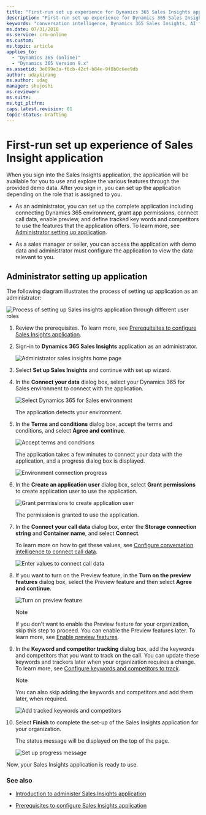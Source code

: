 ```yaml
---
title: "First-run set up experience for Dynamics 365 Sales Insights application | MicrosoftDocs"
description: "First-run set up experience for Dynamics 365 Sales Insights application"
keywords: "conversation intelligence, Dynamics 365 Sales Insights, AI for sales, Sales AI, Sales Insights"
ms.date: 07/31/2018
ms.service: crm-online
ms.custom: 
ms.topic: article
applies_to:
  - "Dynamics 365 (online)"
  - "Dynamics 365 Version 9.x"
ms.assetid: 3e099e3a-f6cb-42cf-b84e-9f8b0c6ee9db
author: udaykirang
ms.author: udag
manager: shujoshi
ms.reviewer: 
ms.suite: 
ms.tgt_pltfrm: 
caps.latest.revision: 01
topic-status: Drafting
---
```


# First-run set up experience of Sales Insight application

When you sign into the Sales Insights application, the application will be available for you to use and explore the various features through the provided demo data. After you sign in, you can set up the application depending on the role that is assigned to you.

-	As an administrator, you can set up the complete application including connecting Dynamics 365 environment, grant app permissions, connect call data, enable preview, and define tracked key words and competitors to use the features that the application offers. To learn more, see [Administrator setting up application](#administrator-setting-up-application).

-	As a sales manager or seller, you can access the application with demo data and administrator must configure the application to view the data relevant to you.

## Administrator setting up application

The following diagram illustrates the process of setting up application as an administrator:

![Process of setting up Sales insights application through different user roles](media/si-app-fre-admin-endusers.png "Process of setting up Sales insights application through different user roles")

1.	Review the prerequisites. To learn more, see [Prerequitsites to configure Sales Insights application](prereq-sales-insights-app.md).

2.	Sign-in to **Dynamics 365 Sales Insights** application as an administrator.

    ![Administrator sales insights home page](media/si-app-admin-home-page-admin-signin.png "Administrator Sales Insights home page")
 
3.	Select **Set up Sales Insights** and continue with set up wizard. 

4.	In the **Connect your data** dialog box, select your Dynamics 365 for Sales environment to connect with the application.

    ![Select Dynamics 365 for Sales environment](media/si-app-admin-connect-d365-organization.png "Select Dynamics 365 for Sales environment")
  
    The application detects your environment.

5.	In the **Terms and conditions** dialog box, accept the terms and conditions, and select **Agree and continue**.

    ![Accept terms and conditions](media/si-app-admin-accept-tandc.png "Accept terms and conditions")
 
    The application takes a few minutes to connect your data with the application, and a progress dialog box is displayed.

    ![Environment connection progress](media/si-app-admin-connection-progress-d365-org.png "Environment connection progress")
  
6.	In the **Create an application user** dialog box, select **Grant permissions** to create application user to use the application.

    ![Grant permissions to create application user](media/si-app-admin-grant-permission-create-app-user.png "Grant permissions to create application user")
 
    The permission is granted to use the application.

7.	In the **Connect your call data** dialog box, enter the **Storage connection string** and **Container name**, and select **Connect**.
    
    To learn more on how to get these values, see [Configure conversation intelligence to connect call data](configure-conversation-intelligence-call-data.md).

    ![Enter values to connect call data](media/si-app-admin-connect-call-data.png "Enter values to connect call data")
 
8.	If you want to turn on the Preview feature, in the **Turn on the preview features** dialog box, select the Preview feature and then select **Agree and continue**.

    ![Turn on preview feature](media/si-app-admin-enable-preview-feature.png "Turn on Preview feature")
 
    > [!NOTE]
    > If you don’t want to enable the Preview feature for your organization, skip this step to proceed. You can enable the Preview features later. To learn more, see [Enable preview features](enable-preview-features-sales-insights-app.md).

9.	In the **Keyword and competitor tracking** dialog box, add the keywords and competitors that you want to track on the call. You can update these keywords and trackers later when your organization requires a change. To learn more, see [Configure keywords and competitors to track](configure-keywords-competitors.md).

    > [!NOTE]
    > You can also skip adding the keywords and competitors and add them later, when required.

    ![Add tracked keywords and competitors](media/si-app-admin-keywords-and-competitor-tracking.png "Add tracked keywords and competitors")
 
10.	Select **Finish** to complete the set-up of the Sales Insights application for your organization.

    The status message will be displayed on the top of the page.

    ![Set up progress message](media/si-app-admin-status-message-set-up.png "Set up progress message")
  
Now, your Sales Insights application is ready to use.

### See also

- [Introduction to administer Sales Insights application](intro-admin-guide-sales-insights-app.md)

- [Prerequisites to configure Sales Insights application](prereq-sales-insights-app.md)
